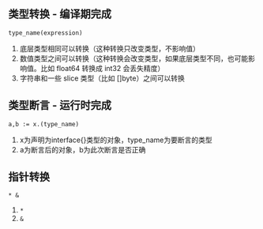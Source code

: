 
## 类型转换 - 编译期完成

    type_name(expression)

1. 底层类型相同可以转换（这种转换只改变类型，不影响值）
2. 数值类型之间可以转换（这种转换会改变类型，如果底层类型不同，也可能影响值。比如 float64 转换成 int32 会丢失精度）
3. 字符串和一些 slice 类型（比如 []byte）之间可以转换


## 类型断言 - 运行时完成

    a,b := x.(type_name)
     
1. x为声明为interface{}类型的对象，type_name为要断言的类型
2. a为断言后的对象，b为此次断言是否正确


## 指针转换

    * &

1. `*`
2. `&`
